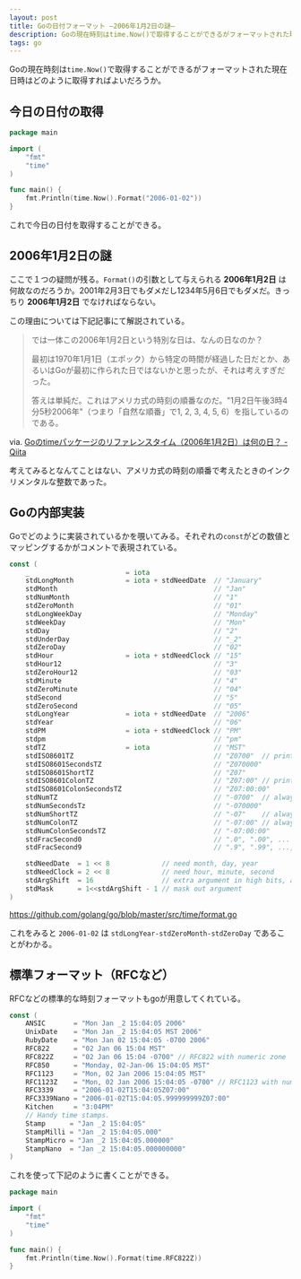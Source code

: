```yaml
---
layout: post
title: Goの日付フォーマット ―2006年1月2日の謎―
description: Goの現在時刻はtime.Now()で取得することができるがフォーマットされた現在日時はどのように取得すればよいだろうか。...ここで１つの疑問が残る。Format()の引数として与えられる 2006年1月2日 は何故なのだろうか。2001年2月3日でもダメだし1234年5月6日でもダメだ。きっちり 2006年1月2日 でなければならない。
tags: go
---
```


Goの現在時刻は`time.Now()`で取得することができるがフォーマットされた現在日時はどのように取得すればよいだろうか。

## 今日の日付の取得

```go
package main

import (
	"fmt"
	"time"
)

func main() {
	fmt.Println(time.Now().Format("2006-01-02"))
}
```

これで今日の日付を取得することができる。

## 2006年1月2日の謎

ここで１つの疑問が残る。`Format()`の引数として与えられる **2006年1月2日** は何故なのだろうか。2001年2月3日でもダメだし1234年5月6日でもダメだ。きっちり **2006年1月2日** でなければならない。

この理由については下記記事にて解説されている。

> では一体この2006年1月2日という特別な日は、なんの日なのか？
>
> 最初は1970年1月1日（エポック）から特定の時間が経過した日だとか、あるいはGoが最初に作られた日ではないかと思ったが、それは考えすぎだった。
>
> 答えは単純だ。これはアメリカ式の時刻の順番なのだ。"1月2日午後3時4分5秒2006年"（つまり「自然な順番」で1, 2, 3, 4, 5, 6）を指しているのである。

via. [Goのtimeパッケージのリファレンスタイム（2006年1月2日）は何の日？ - Qiita](http://qiita.com/ruiu/items/5936b4c3bd6eb487c182)

考えてみるとなんてことはない、アメリカ式の時刻の順番で考えたときのインクリメンタルな整数であった。

## Goの内部実装

Goでどのように実装されているかを覗いてみる。それぞれの`const`がどの数値とマッピングするかがコメントで表現されている。

```go
const (
	_                        = iota
	stdLongMonth             = iota + stdNeedDate  // "January"
	stdMonth                                       // "Jan"
	stdNumMonth                                    // "1"
	stdZeroMonth                                   // "01"
	stdLongWeekDay                                 // "Monday"
	stdWeekDay                                     // "Mon"
	stdDay                                         // "2"
	stdUnderDay                                    // "_2"
	stdZeroDay                                     // "02"
	stdHour                  = iota + stdNeedClock // "15"
	stdHour12                                      // "3"
	stdZeroHour12                                  // "03"
	stdMinute                                      // "4"
	stdZeroMinute                                  // "04"
	stdSecond                                      // "5"
	stdZeroSecond                                  // "05"
	stdLongYear              = iota + stdNeedDate  // "2006"
	stdYear                                        // "06"
	stdPM                    = iota + stdNeedClock // "PM"
	stdpm                                          // "pm"
	stdTZ                    = iota                // "MST"
	stdISO8601TZ                                   // "Z0700"  // prints Z for UTC
	stdISO8601SecondsTZ                            // "Z070000"
	stdISO8601ShortTZ                              // "Z07"
	stdISO8601ColonTZ                              // "Z07:00" // prints Z for UTC
	stdISO8601ColonSecondsTZ                       // "Z07:00:00"
	stdNumTZ                                       // "-0700"  // always numeric
	stdNumSecondsTz                                // "-070000"
	stdNumShortTZ                                  // "-07"    // always numeric
	stdNumColonTZ                                  // "-07:00" // always numeric
	stdNumColonSecondsTZ                           // "-07:00:00"
	stdFracSecond0                                 // ".0", ".00", ... , trailing zeros included
	stdFracSecond9                                 // ".9", ".99", ..., trailing zeros omitted

	stdNeedDate  = 1 << 8             // need month, day, year
	stdNeedClock = 2 << 8             // need hour, minute, second
	stdArgShift  = 16                 // extra argument in high bits, above low stdArgShift
	stdMask      = 1<<stdArgShift - 1 // mask out argument
)
```

<https://github.com/golang/go/blob/master/src/time/format.go>

これをみると `2006-01-02` は `stdLongYear-stdZeroMonth-stdZeroDay` であることがわかる。

## 標準フォーマット（RFCなど）

RFCなどの標準的な時刻フォーマットもgoが用意してくれている。

```go
const (
	ANSIC       = "Mon Jan _2 15:04:05 2006"
	UnixDate    = "Mon Jan _2 15:04:05 MST 2006"
	RubyDate    = "Mon Jan 02 15:04:05 -0700 2006"
	RFC822      = "02 Jan 06 15:04 MST"
	RFC822Z     = "02 Jan 06 15:04 -0700" // RFC822 with numeric zone
	RFC850      = "Monday, 02-Jan-06 15:04:05 MST"
	RFC1123     = "Mon, 02 Jan 2006 15:04:05 MST"
	RFC1123Z    = "Mon, 02 Jan 2006 15:04:05 -0700" // RFC1123 with numeric zone
	RFC3339     = "2006-01-02T15:04:05Z07:00"
	RFC3339Nano = "2006-01-02T15:04:05.999999999Z07:00"
	Kitchen     = "3:04PM"
	// Handy time stamps.
	Stamp      = "Jan _2 15:04:05"
	StampMilli = "Jan _2 15:04:05.000"
	StampMicro = "Jan _2 15:04:05.000000"
	StampNano  = "Jan _2 15:04:05.000000000"
)
```

これを使って下記のように書くことができる。

```go
package main

import (
	"fmt"
	"time"
)

func main() {
	fmt.Println(time.Now().Format(time.RFC822Z))
}
```
